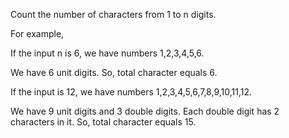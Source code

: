 Count the number of characters from 1 to n digits.

For example,

If the input n is 6, we have numbers 1,2,3,4,5,6.

We have 6 unit digits. So, total character equals 6.

If the input is 12, we have numbers 1,2,3,4,5,6,7,8,9,10,11,12.

We have 9 unit digits and 3 double digits. Each double digit has 2 characters in it. So, total character equals 15.
